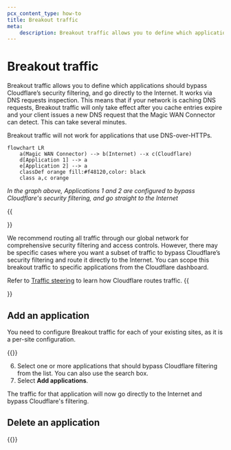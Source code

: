 ```yaml
---
pcx_content_type: how-to
title: Breakout traffic
meta:
    description: Breakout traffic allows you to define which applications should bypass Cloudflare’s security filtering.
---
```


# Breakout traffic

Breakout traffic allows you to define which applications should bypass Cloudflare’s security filtering, and go directly to the Internet. It works via DNS requests inspection. This means that if your network is caching DNS requests, Breakout traffic will only take effect after you cache entries expire and your client issues a new DNS request that the Magic WAN Connector can detect. This can take several minutes.

Breakout traffic will not work for applications that use DNS-over-HTTPs.

```mermaid
flowchart LR
    a(Magic WAN Connector) --> b(Internet) --x c(Cloudflare)
    d[Application 1] --> a
    e[Application 2] --> a
    classDef orange fill:#f48120,color: black
    class a,c orange
```
_In the graph above, Applications 1 and 2 are configured to bypass Cloudflare's security filtering, and go straight to the Internet_

{{<Aside type="note" header="A note on security">}}

We recommend routing all traffic through our global network for comprehensive security filtering and access controls. However, there may be specific cases where you want a subset of traffic to bypass Cloudflare’s security filtering and route it directly to the Internet. You can scope this breakout traffic to specific applications from the Cloudflare dashboard.

Refer to [Traffic steering](/magic-wan/reference/traffic-steering/) to learn how Cloudflare routes traffic.
{{</Aside>}}

## Add an application

You need to configure Breakout traffic for each of your existing sites, as it is a per-site configuration.

{{<render file="connector/app-aware-policies/_add-app.md" withParameters="Breakout traffic" >}}

6. Select one or more applications that should bypass Cloudflare filtering from the list. You can also use the search box.
7. Select **Add applications**.

The traffic for that application will now go directly to the Internet and bypass Cloudflare's filtering.

## Delete an application

{{<render file="connector/app-aware-policies/_delete-app.md" withParameters="Breakout traffic" >}}
